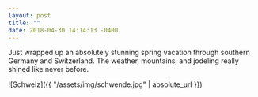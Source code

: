 ```yaml
---
layout: post
title: ""
date: 2018-04-30 14:14:13 -0400
---
```


Just wrapped up an absolutely stunning spring vacation through southern Germany and Switzerland. The weather, mountains, and jodeling really shined like never before.

![Schweiz]({{ "/assets/img/schwende.jpg" | absolute_url }})